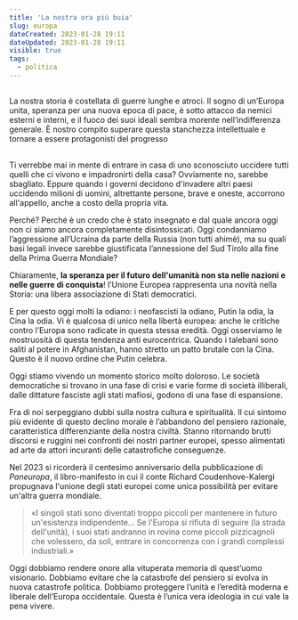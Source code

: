 ```yaml
---
title: 'La nostra ora più buia'
slug: europa
dateCreated: 2023-01-28 19:11
dateUpdated: 2023-01-28 19:11
visible: true
tags:
  - politica
---
```


##

<p class="subtitle">
La nostra storia è costellata di guerre lunghe e atroci. Il sogno di un’Europa unita, speranza per una nuova epoca di pace, è sotto attacco da nemici esterni e interni, e il fuoco dei suoi ideali sembra morente nell’indifferenza generale. È nostro compito superare questa stanchezza intellettuale e tornare a essere protagonisti del progresso
</p>

##

<span class="newthought">Ti verrebbe</span> mai in mente di entrare in casa di uno sconosciuto uccidere tutti quelli che ci vivono e impadronirti della casa? Ovviamente no, sarebbe sbagliato. Eppure quando i governi decidono d'invadere altri paesi uccidendo milioni di uomini, altrettante persone, brave e oneste, accorrono all'appello, anche a costo della propria vita.

Perché? Perché è un credo che è stato insegnato e dal quale ancora oggi non ci siamo ancora completamente disintossicati. Oggi condanniamo l’aggressione all’Ucraina da parte della Russia (non tutti ahimè), ma su quali basi legali invece sarebbe giustificata l’annessione del Sud Tirolo alla fine della Prima Guerra Mondiale?

Chiaramente, **la speranza per il futuro dell'umanità non sta nelle nazioni e nelle guerre di conquista**! l’Unione Europea rappresenta una novità nella Storia: una libera associazione di Stati democratici.

E per questo oggi molti la odiano: i neofascisti la odiano, Putin la odia, la Cina la odia. Vi è qualcosa di unico nella libertà europea: anche le critiche contro l’Europa sono radicate in questa stessa eredità. Oggi osserviamo le mostruosità di questa tendenza anti eurocentrica. Quando i talebani sono saliti al potere in Afghanistan, hanno stretto un patto brutale con la Cina. Questo è il nuovo ordine che Putin celebra.

Oggi stiamo vivendo un momento storico molto doloroso. Le società democratiche si trovano in una fase di crisi e varie forme di società illiberali, dalle dittature fasciste agli stati mafiosi, godono di una fase di espansione.

Fra di noi serpeggiano dubbi sulla nostra cultura e spiritualità. Il cui sintomo più evidente di questo declino morale è l’abbandono del pensiero razionale, caratteristica differenziante della nostra civiltà. Stanno ritornando brutti discorsi e ruggini nei confronti dei nostri partner europei, spesso alimentati ad arte da attori incuranti delle catastrofiche conseguenze.

Nel 2023 si ricorderà il centesimo anniversario della pubblicazione di _Paneuropa_, il libro-manifesto in cui il conte Richard Coudenhove-Kalergi propugnava l'unione degli stati europei come unica possibilità per evitare un'altra guerra mondiale.

<div class="epigraph">
    <blockquote>
        <p>«I singoli stati sono diventati troppo piccoli per mantenere in futuro un'esistenza indipendente… Se l'Europa si rifiuta di seguire (la strada dell'unità), i suoi stati andranno in rovina come piccoli pizzicagnoli che volessero, da soli, entrare in concorrenza con i grandi complessi industriali.»</p>
    </blockquote>
</div>

Oggi dobbiamo rendere onore alla vituperata memoria di quest’uomo visionario. Dobbiamo evitare che la catastrofe del pensiero si evolva in nuova catastrofe politica. Dobbiamo proteggere l’unità e l’eredità moderna e liberale dell’Europa occidentale. Questa è l’unica vera ideologia in cui vale la pena vivere.
